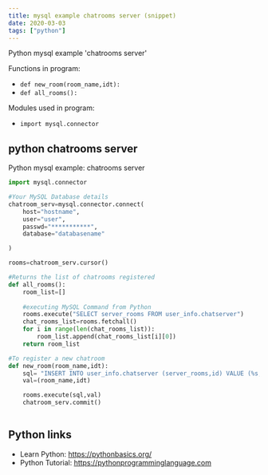 ```yaml
---
title: mysql example chatrooms server (snippet)
date: 2020-03-03
tags: ["python"]
---
```

Python mysql example 'chatrooms server'

Functions in program: 
* `def new_room(room_name,idt):`
* `def all_rooms():`

Modules used in program: 
* `import mysql.connector`

## python chatrooms server

Python mysql example: chatrooms server

```python
import mysql.connector

#Your MySQL Database details
chatroom_serv=mysql.connector.connect(
    host="hostname",
    user="user",
    passwd="***********",
    database="databasename"

)

rooms=chatroom_serv.cursor()

#Returns the list of chatrooms registered
def all_rooms():
    room_list=[]
    
    #executing MySQL Command from Python
    rooms.execute("SELECT server_rooms FROM user_info.chatserver")
    chat_rooms_list=rooms.fetchall()
    for i in range(len(chat_rooms_list)):
        room_list.append(chat_rooms_list[i][0])
    return room_list

#To register a new chatroom
def new_room(room_name,idt):
    sql= "INSERT INTO user_info.chatserver (server_rooms,id) VALUE (%s,%s)"
    val=(room_name,idt)

    rooms.execute(sql,val)
    chatroom_serv.commit()
    

```

## Python links

- Learn Python: https://pythonbasics.org/
- Python Tutorial: https://pythonprogramminglanguage.com
